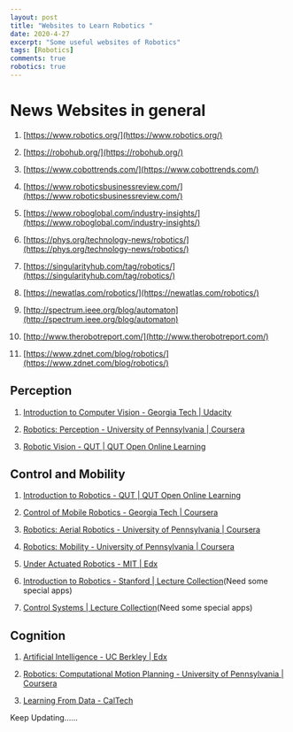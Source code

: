 ```yaml
---
layout: post
title: "Websites to Learn Robotics "
date: 2020-4-27
excerpt: "Some useful websites of Robotics"
tags: [Robotics]
comments: true
robotics: true
---
```


# News Websites in general
1. [https://www.robotics.org/](https://www.robotics.org/)

2. [https://robohub.org/](https://robohub.org/)

3. [https://www.cobottrends.com/](https://www.cobottrends.com/)

4. [https://www.roboticsbusinessreview.com/](https://www.roboticsbusinessreview.com/)

5. [https://www.roboglobal.com/industry-insights/](https://www.roboglobal.com/industry-insights/)

6. [https://phys.org/technology-news/robotics/](https://phys.org/technology-news/robotics/)

7. [https://singularityhub.com/tag/robotics/](https://singularityhub.com/tag/robotics/)

8. [https://newatlas.com/robotics/](https://newatlas.com/robotics/)

9. [http://spectrum.ieee.org/blog/automaton](http://spectrum.ieee.org/blog/automaton)

10. [http://www.therobotreport.com/](http://www.therobotreport.com/)

11. [https://www.zdnet.com/blog/robotics/](https://www.zdnet.com/blog/robotics/)

## Perception

1. [Introduction to Computer Vision - Georgia Tech | Udacity](https://www.udacity.com/course/introduction-to-computer-vision--ud810)

2. [Robotics: Perception - University of Pennsylvania | Coursera](https://www.coursera.org/learn/robotics-perception)

3. [Robotic Vision - QUT | QUT Open Online Learning](https://www.qut.edu.au/study/open-online-learning)

## Control and Mobility

1. [Introduction to Robotics - QUT | QUT Open Online Learning](https://www.qut.edu.au/study/open-online-learning)

2. [Control of Mobile Robotics - Georgia Tech | Coursera](https://www.coursera.org/learn/mobile-robot)

3. [Robotics: Aerial Robotics - University of Pennsylvania | Coursera](https://www.coursera.org/learn/robotics-flight)

4. [Robotics: Mobility - University of Pennsylvania | Coursera](https://www.coursera.org/learn/robotics-mobility)

5. [Under Actuated Robotics - MIT | Edx](https://www.edx.org/course/underactuated-robotics-2)

6. [Introduction to Robotics - Stanford | Lecture Collection](https://www.youtube.com/playlist?list=PL65CC0384A1798ADF)(Need some special apps)

7. [Control Systems | Lecture Collection](https://www.youtube.com/playlist?list=PLUMWjy5jgHK3j74Z5Tq6Tso1fSfVWZC8L)(Need some special apps)

## Cognition

1. [Artificial Intelligence - UC Berkley | Edx](https://www.edx.org/course/artificial-intelligence-ai)

2. [Robotics: Computational Motion Planning - University of Pennsylvania | Coursera](https://www.coursera.org/learn/robotics-motion-planning)

3. [Learning From Data - CalTech](https://work.caltech.edu/telecourse.html)

Keep Updating......
